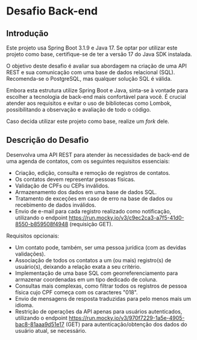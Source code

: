 # Desafio Back-end

## Introdução

Este projeto usa Spring Boot 3.1.9 e Java 17. Se optar por utilizar este projeto como base, certifique-se de ter a versão 17 do Java SDK instalada.

O objetivo deste desafio é avaliar sua abordagem na criação de uma API REST e sua comunicação com uma base de dados relacional (SQL). Recomenda-se o PostgreSQL, mas qualquer solução SQL é válida.

Embora esta estrutura utilize Spring Boot e Java, sinta-se à vontade para escolher a tecnologia de back-end mais confortável para você. É crucial atender aos requisitos e evitar o uso de bibliotecas como Lombok, possibilitando a observação e avaliação de todo o código.

Caso decida utilizar este projeto como base, realize um *fork* dele.

## Descrição do Desafio

Desenvolva uma API REST para atender às necessidades de back-end de uma agenda de contatos, com os seguintes requisitos essenciais:

* Criação, edição, consulta e remoção de registros de contatos.
* Os contatos devem representar pessoas físicas.
* Validação de CPFs ou CEPs inválidos.
* Armazenamento dos dados em uma base de dados SQL.
* Tratamento de exceções em caso de erro na base de dados ou recebimento de dados inválidos.
* Envio de e-mail para cada registro realizado como notificação, utilizando o endpoint https://run.mocky.io/v3/c9ec2ca3-a7f5-41d0-8550-b859508f4948 (requisição GET).

Requisitos opcionais:

* Um contato pode, também, ser uma pessoa jurídica (com as devidas validações).
* Associação de todos os contatos a um (ou mais) registro(s) de usuário(s), deixando a relação exata a seu critério.
* Implementação de uma base SQL com georreferenciamento para armazenar coordenadas em um tipo dedicado de coluna.
* Consultas mais complexas, como filtrar todos os registros de pessoa física cujo CPF começa com os caracteres "018".
* Envio de mensagens de resposta traduzidas para pelo menos mais um idioma.
* Restrição de operações da API apenas para usuários autenticados, utilizando o endpoint https://run.mocky.io/v3/970f7229-1a5e-4905-bac8-81aaa9d51e17 (GET) para autenticação/obtenção dos dados do usuário atual, se necessário.